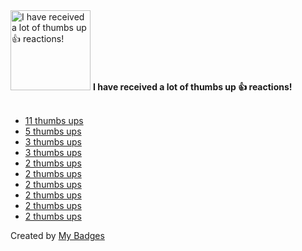 <img src="https://my-badges.github.io/my-badges/thumbs-up.png" alt="I have received a lot of thumbs up 👍 reactions!" title="I have received a lot of thumbs up 👍 reactions!" width="128">
<strong>I have received a lot of thumbs up 👍 reactions!</strong>
<br><br>

- [11 thumbs ups](https://github.com/conwnet/github1s/issues/346#issuecomment-897664283)
- [5 thumbs ups](https://github.com/gitpod-io/gitpod/issues/10479)
- [3 thumbs ups](https://github.com/conwnet/github1s/issues/114#issuecomment-863737557)
- [3 thumbs ups](https://github.com/sayanarijit/qrcode.show/issues/4#issuecomment-924176989)
- [2 thumbs ups](https://github.com/EclipseFdn/open-vsx.org/issues/1296)
- [2 thumbs ups](https://github.com/gitpod-io/gitpod/pull/15728)
- [2 thumbs ups](https://github.com/TheSpeedX/codex/issues/16#issuecomment-707638743)
- [2 thumbs ups](https://github.com/krishrahul98/DSA-Library/issues/126#issuecomment-708878073)
- [2 thumbs ups](https://github.com/wei/socialify/issues/69#issuecomment-718289941)
- [2 thumbs ups](https://github.com/conwnet/github1s/issues/138#issuecomment-780264128)


Created by <a href="https://github.com/my-badges/my-badges">My Badges</a>